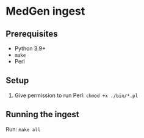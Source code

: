 # MedGen ingest

## Prerequisites
- Python 3.9+
- `make`
- Perl

## Setup
1. Give permission to run Perl: `chmod +x ./bin/*.pl`

## Running the ingest
Run: `make all`
